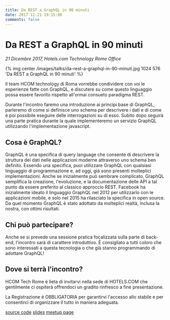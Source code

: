 ```yaml
---
title: Da REST a GraphQL in 90 minuti
date: 2017-12-21 19:15:00
comments: false
---
```


# Da REST a GraphQL in 90 minuti

_21 Dicembre 2017, Hotels.com Technology Rome Office_

{% img center /images/talks/da-rest-a-graphql-in-90-minuti.jpg 1024 576 'Da REST a GraphQL in 90 minuti' %}

Il team HCOM technology di Roma vorrebbe condividere con voi le esperienze fatte con GraphQL, e discutere su come questo linguaggio possa essere favorito rispetto all'ormai consueto paradigma REST.

Durante l'incontro faremo una introduzione ai principi base di GraphQL, parleremo di come si definisce uno schema per descrivere i dati e di come è poi possibile eseguire delle interrogazioni su di esso. Subito dopo seguirà una parte pratica durante la quale implementeremo un servizio GraphQL utilizzando l'implementazione javascript.

## Cosa è GraphQL?

GraphQL è una specifica di query language che consente di descrivere la struttura dei dati nelle applicazioni moderne attraverso uno schema ben definito. Essendo una specifica, puoi utilizzare GraphQL con qualsiasi linguaggio di programmazione e, ad oggi, già sono presenti molteplici implementazioni.
Anche se inizialmente può sembrare complicato, GraphQL semplifica la creazione, l'evoluzione, e la documentazione delle API a tal punto da essere preferito al classico approccio REST.
Facebook ha inizialmente ideato il linguaggio GraphQL nel 2012 per utilizzarlo con le applicazioni mobile, e solo nel 2015 ha rilasciato la specifica in open source. Da quel momento GraphQL è stato adottato da molteplici realtà, inclusa la nostra, con ottimi risultati.

## Chi può partecipare?

Anche se si prevede una sessione pratica focalizzata sulla parte di back-end, l'incontro sarà di carattere introduttivo. È consigliato a tutti coloro che sono interessati a questa tecnologia o che già stanno programmando di adottare GraphQL!

## Dove si terrà l'incontro?

HCOM Tech Rome è lieta di invitarvi nella sede di HOTELS.COM che gentilmente ci ospiterà offrendoci un gradito rinfresco a fine presentazione.

La Registrazione è OBBLIGATORIA per garantirvi l'accesso allo stabile e per consentirci di organizzare il tutto in maniera adeguata.

[<i class="fa fa-code" aria-hidden="true"></i> source code](https://github.com/fsferrara/from-rest-to-graphql-meetup)
[<i class="fa fa-download" aria-hidden="true"></i> slides](/downloads/talks/da-rest-a-graphql-in-90-minuti.pdf)
[<i class="fa fa-info-circle" aria-hidden="true"></i> meetup page](https://www.meetup.com/Rome-Software-Discussion/events/245282496/?eventId=245282496)